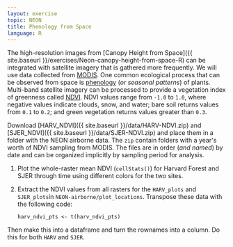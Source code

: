 ```yaml
---
layout: exercise
topic: NEON
title: Phenology from Space
language: R
---
```


The high-resolution images from [Canopy Height from Space]({{ site.baseurl }}/exercises/Neon-canopy-height-from-space-R) 
can be integrated with satellite imagery that is gathered more frequently. We
will use data collected from [MODIS](http://modis.gsfc.nasa.gov/). One common
ecological process that can be observed from space is [phenology](https://en.wikipedia.org/wiki/Phenology) 
(*or seasonal patterns*) of plants.
Multi-band satellite imagery can be processed to provide a vegetation index of greenness called [NDVI](https://en.wikipedia.org/wiki/Normalized_Difference_Vegetation_Index). 
NDVI values range from `-1.0` to `1.0`, where negative values indicate clouds, 
snow, and water; bare soil returns values from `0.1` to `0.2`; and green vegetation returns values greater than `0.3`.

Download [HARV_NDVI]({{ site.baseurl }}/data/HARV-NDVI.zip) and [SJER_NDVI]({{ site.baseurl }}/data/SJER-NDVI.zip) and place them in a folder with the NEON airborne data. The `zip` contain folders with a year's worth of NDVI sampling 
from MODIS. The files are in order (*and named*) by date and can be organized 
implicitly by sampling period for analysis.

1. Plot the whole-raster mean NDVI (`cellStats()`) for Harvard Forest and SJER
   through time using different colors for the two sites. 
2. Extract the NDVI values from all rasters for the `HARV_plots` and `SJER_plots`in `NEON-airborne/plot_locations`. Transpose these data with the following code: 

	```
	harv_ndvi_pts <- t(harv_ndvi_pts)
	```

Then make this into a dataframe and turn the rownames into a column. Do this for both `HARV` and `SJER`. 
